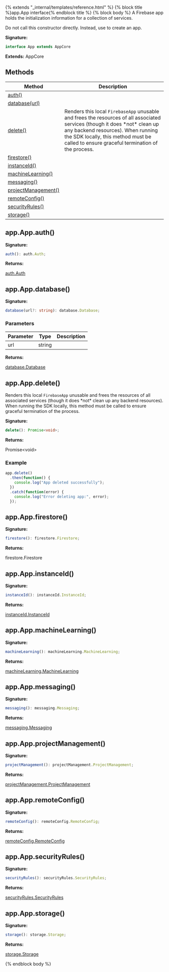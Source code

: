 {% extends "_internal/templates/reference.html" %}
{% block title %}app.App interface{% endblock title %}
{% block body %}
A Firebase app holds the initialization information for a collection of services.

Do not call this constructor directly. Instead, use  to create an app.

<b>Signature:</b>

```typescript
interface App extends AppCore 
```
<b>Extends:</b> AppCore

## Methods

|  Method | Description |
|  --- | --- |
|  [auth()](./firebase-admin.app_n.app.md#appappauth) |  |
|  [database(url)](./firebase-admin.app_n.app.md#appappdatabase) |  |
|  [delete()](./firebase-admin.app_n.app.md#appappdelete) | Renders this local <code>FirebaseApp</code> unusable and frees the resources of all associated services (though it does \*not\* clean up any backend resources). When running the SDK locally, this method must be called to ensure graceful termination of the process. |
|  [firestore()](./firebase-admin.app_n.app.md#appappfirestore) |  |
|  [instanceId()](./firebase-admin.app_n.app.md#appappinstanceid) |  |
|  [machineLearning()](./firebase-admin.app_n.app.md#appappmachinelearning) |  |
|  [messaging()](./firebase-admin.app_n.app.md#appappmessaging) |  |
|  [projectManagement()](./firebase-admin.app_n.app.md#appappprojectmanagement) |  |
|  [remoteConfig()](./firebase-admin.app_n.app.md#appappremoteconfig) |  |
|  [securityRules()](./firebase-admin.app_n.app.md#appappsecurityrules) |  |
|  [storage()](./firebase-admin.app_n.app.md#appappstorage) |  |

## app.App.auth()

<b>Signature:</b>

```typescript
auth(): auth.Auth;
```
<b>Returns:</b>

[auth.Auth](./firebase-admin.auth_n.md#authauth)

## app.App.database()

<b>Signature:</b>

```typescript
database(url?: string): database.Database;
```

### Parameters

|  Parameter | Type | Description |
|  --- | --- | --- |
|  url | string |  |

<b>Returns:</b>

[database.Database](./firebase-admin.database_n.md#databasedatabase)

## app.App.delete()

Renders this local `FirebaseApp` unusable and frees the resources of all associated services (though it does \*not\* clean up any backend resources). When running the SDK locally, this method must be called to ensure graceful termination of the process.

<b>Signature:</b>

```typescript
delete(): Promise<void>;
```
<b>Returns:</b>

Promise&lt;void&gt;

### Example


```javascript
app.delete()
  .then(function() {
    console.log("App deleted successfully");
  })
  .catch(function(error) {
    console.log("Error deleting app:", error);
  });

```

## app.App.firestore()

<b>Signature:</b>

```typescript
firestore(): firestore.Firestore;
```
<b>Returns:</b>

firestore.Firestore

## app.App.instanceId()

<b>Signature:</b>

```typescript
instanceId(): instanceId.InstanceId;
```
<b>Returns:</b>

[instanceId.InstanceId](./firebase-admin.instanceid_n.md#instanceidinstanceid)

## app.App.machineLearning()

<b>Signature:</b>

```typescript
machineLearning(): machineLearning.MachineLearning;
```
<b>Returns:</b>

[machineLearning.MachineLearning](./firebase-admin.machinelearning_n.md#machinelearningmachinelearning)

## app.App.messaging()

<b>Signature:</b>

```typescript
messaging(): messaging.Messaging;
```
<b>Returns:</b>

[messaging.Messaging](./firebase-admin.messaging_n.md#messagingmessaging)

## app.App.projectManagement()

<b>Signature:</b>

```typescript
projectManagement(): projectManagement.ProjectManagement;
```
<b>Returns:</b>

[projectManagement.ProjectManagement](./firebase-admin.projectmanagement_n.md#projectmanagementprojectmanagement)

## app.App.remoteConfig()

<b>Signature:</b>

```typescript
remoteConfig(): remoteConfig.RemoteConfig;
```
<b>Returns:</b>

[remoteConfig.RemoteConfig](./firebase-admin.remoteconfig_n.md#remoteconfigremoteconfig)

## app.App.securityRules()

<b>Signature:</b>

```typescript
securityRules(): securityRules.SecurityRules;
```
<b>Returns:</b>

[securityRules.SecurityRules](./firebase-admin.securityrules_n.md#securityrulessecurityrules)

## app.App.storage()

<b>Signature:</b>

```typescript
storage(): storage.Storage;
```
<b>Returns:</b>

[storage.Storage](./firebase-admin.storage_n.md#storagestorage)

{% endblock body %}
